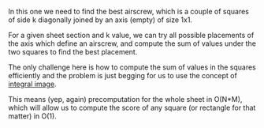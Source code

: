 In this one we need to find the best airscrew, which is a couple of squares of side k diagonally joined
by an axis (empty) of size 1x1.

For a given sheet section and k value, we can try all possible placements of the axis which define an
airscrew, and compute the sum of values under the two squares to find the best placement.

The only challenge here is how to compute the sum of values in the squares efficiently and the problem
is just begging for us to use the concept of [integral image](http://en.wikipedia.org/wiki/Summed_area_table).

This means (yep, again) precomputation for the whole sheet in O(N*M), which will allow us to compute
the score of any square (or rectangle for that matter) in O(1).

